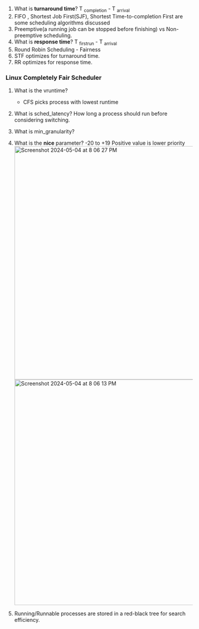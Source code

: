 1. What is **turnaround time**?
     T <sub>completion</sub> - T <sub>arrival</sub>
2. FIFO , Shortest Job First(SJF), Shortest Time-to-completion First are some scheduling algorithms discussed
3. Preemptive(a running job can be stopped before finishing) vs Non-preemptive scheduling.
4. What is **response time**?
     T <sub>firstrun</sub> - T <sub>arrival</sub>
5. Round Robin Scheduling - Fairness
6. STF optimizes for turnaround time.
7. RR optimizes for response time.


### Linux Completely Fair Scheduler

1. What is the vruntime?
   - CFS picks process with lowest runtime
2. What is sched_latency? How long a process should run before considering switching.
3. What is min_granularity?
4. What is the **nice** parameter?
   -20 to +19
   Positive value is lower priority
   <img width="627" alt="Screenshot 2024-05-04 at 8 06 27 PM" src="https://github.com/debamitra/debs-notes/assets/2363934/54069fa9-e45f-4550-aa1a-98a23c2cd59f">
   <img width="606" alt="Screenshot 2024-05-04 at 8 06 13 PM" src="https://github.com/debamitra/debs-notes/assets/2363934/7dfa3404-d5ef-49b2-a5c0-7bf68bfb8e8a">

5. Running/Runnable processes are stored in a red-black tree for search efficiency.



